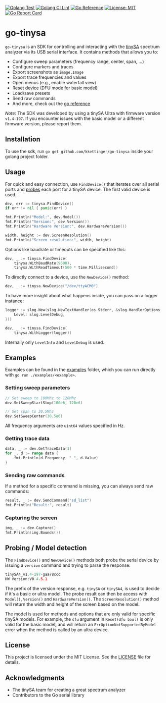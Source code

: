 [![Golang Test](https://github.com/kkettinger/go-tinysa/actions/workflows/go-test.yml/badge.svg)](https://github.com/kkettinger/go-tinysa/actions/workflows/go-test.yml)
[![Golang CI Lint](https://github.com/kkettinger/go-tinysa/actions/workflows/golangci-lint.yml/badge.svg)](https://github.com/kkettinger/go-tinysa/actions/workflows/golangci-lint.yml)
[![Go Reference](https://pkg.go.dev/badge/github.com/kkettinger/go-tinysa.svg)](https://pkg.go.dev/github.com/kkettinger/go-tinysa)
[![License: MIT](https://img.shields.io/badge/License-MIT-yellow.svg)](/LICENSE)
[![Go Report Card](https://goreportcard.com/badge/github.com/kkettinger/go-tinysa)](https://goreportcard.com/report/github.com/kkettinger/go-tinysa)

# go-tinysa

`go-tinysa` is an SDK for controlling and interacting with the [tinySA](https://www.tinysa.org/) spectrum analyzer via
its USB serial interface. It contains methods that allows you to:

- Configure sweep parameters (frequency range, center, span, ...)
- Configure markers and traces
- Export screenshots as `image.Image`
- Export trace frequencies and values
- Open menus (e.g., enable waterfall view)
- Reset device (DFU mode for basic model)
- Load/save presets
- Send raw commands
- And more, check out the [go reference](https://pkg.go.dev/github.com/kkettinger/go-tinysa)

_Note:_ The SDK was developed by using a tinySA Ultra with firmware version `v1.4-197`.
If you encounter issues with the basic model or a different firmware version, please report them.

## Installation

To use the sdk, run `go get github.com/kkettinger/go-tinysa` inside your golang project folder.

## Usage

For quick and easy connection, use `FindDevice()` that iterates over all serial ports
and [probes](#probing--model-detection) each port for a tinySA device. The first valid device is used.

```go
dev, err := tinysa.FindDevice()
if err != nil { panic(err) }

fmt.Println("Model:", dev.Model())
fmt.Println("Version:", dev.Version())
fmt.Println("Hardware Version:", dev.HardwareVersion())

width, height := dev.ScreenResolution()
fmt.Println("Screen resolution:", width, height)
```

Options like baudrate or timeouts can be specified like this:

```go
dev, _ := tinysa.FindDevice(
    tinysa.WithBaudRate(9600),
    tinysa.WithReadTimeout(500 * time.Millisecond))
```

To directly connect to a device, use the `NewDevice()` method:

```go
dev, _ := tinysa.NewDevice("/dev/ttyACM0")
```

To have more insight about what happens inside, you can pass on a logger instance:

```go
logger := slog.New(slog.NewTextHandler(os.Stderr, &slog.HandlerOptions{
    Level: slog.LevelDebug,
}))

dev, _ := tinysa.FindDevice(
    tinysa.WithLogger(logger))
```

Internally only `LevelInfo` and `LevelDebug` is used.

## Examples

Examples can be found in the [examples](examples) folder, which you can run directly with `go run ./examples/<example>`.

### Setting sweep parameters

```go
// Set sweep to 100Mhz to 120Mhz
dev.SetSweepStartStop(100e6, 120e6)

// Set span to 30.5Mhz
dev.SetSweepCenter(30.5e6)
```

All frequency arguments are `uint64` values specified in Hz.

### Getting trace data

```go
data, _ := dev.GetTraceData(1)
for _, d := range data {
    fmt.Println(d.Frequency, " ", d.Value)
}
```

### Sending raw commands

If a method for a specific command is missing, you can always send raw commands:

```go
result, _ := dev.SendCommand("sd_list")
fmt.Println("Result:", result)
```

### Capturing the screen

```go
img, _ := dev.Capture()
fmt.Println(img.Bounds())
```

## Probing / Model detection

The `FindDevice()` and `NewDevice()` methods both probe the serial device by issuing a `version` command and trying to
parse the response:

```go
tinySA4_v1.4-197-gaa78ccc
HW Version:V0.4.5.1
```

The prefix of the version response, e.g. `tinySA` or `tinySA4`, is used to decide if it's a basic or ultra model.
The probe result can then be access with `Model()`, `Version()` and `HardwareVersion()`.
The `ScreenResolution()` method will return the width and height of the screen based on the model.

The model is used for methods and options that are only valid for specific tinySA models.
For example, the `dfu` argument in `Reset(dfu bool)` is only valid for the basic model, and will return an
`ErrOptionNotSupportedByModel` error when the method is called by an ultra device.

## License

This project is licensed under the MIT License. See the [LICENSE](LICENSE) file for details.

## Acknowledgments

- The tinySA team for creating a great spectrum analyzer
- Contributors to the Go serial library
